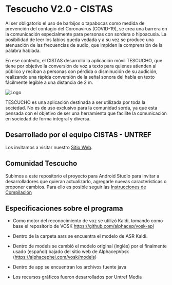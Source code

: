 # Tescucho V2.0 - CISTAS

Al ser obligatorio el uso de barbijos o tapabocas como medida de prevención del contagio del Coronavirus (COVID-19), se crea una barrera en la comunicación especialmente para personas con sordera o hipoacusia. La posibilidad de leer los labios queda vedada y a su vez se produce una atenuación de las frecuencias de audio, que impiden la comprensión de la palabra hablada.

En ese contexto, el CISTAS desarrolló la aplicación móvil TESCUCHO, que tiene por objetivo la conversión de voz a texto para quienes atienden al público y reciban a personas con pérdida o disminución de su audición, realizando una rápida conversión de la señal sonora del habla en texto fácilmente legible a una distancia de 2 m. 

![Logo](http://cistas.untref.edu.ar/uploads/1590061568.png)

TESCUCHO es una aplicación destinada a ser utilizada por toda la sociedad. No es de uso exclusivo para la comunidad sorda, ya que esta pensada con el objetivo de ser una herramienta que facilite la comunicación en sociedad de forma integral y diversa.

## Desarrollado por el equipo CISTAS - UNTREF 

Los invitamos a visitar nuestro [Sitio Web](http://cistas.untref.edu.ar).


## Comunidad Tescucho

Subimos a este repositorio el proyecto para Android Studio para invitar a desarrolladores que quieran actualizarlo, agregarle nuevas características o proponer cambios. Para ello es posible seguir las [Instrucciones de Compilación](COMPILING.md)

## Especificaciones sobre el programa

*  Como motor del reconocimiento de voz se utilizó Kaldi, tomando como base el repositorio de VOSK https://github.com/alphacep/vosk-api

* Dentro de la carpeta aars se encuentra el modelo de ASR Kaldi. 
* Dentro de models se cambió el modelo original (inglés) por el finalmente usado (español) bajado del sitio web de AlphacepVosk (https://alphacephei.com/vosk/models)

* Dentro de app se encuentran los archivos fuente java

* Los recursos gráficos fueron desarrollados por Untref Media

